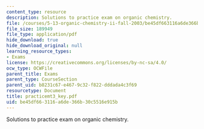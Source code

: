 ```yaml
---
content_type: resource
description: Solutions to practice exam on organic chemistry.
file: /courses/5-13-organic-chemistry-ii-fall-2003/be45df663116a6de366b30c5516e915b_practicemt3_key.pdf
file_size: 189949
file_type: application/pdf
hide_download: true
hide_download_original: null
learning_resource_types:
- Exams
license: https://creativecommons.org/licenses/by-nc-sa/4.0/
ocw_type: OCWFile
parent_title: Exams
parent_type: CourseSection
parent_uid: b8231c67-e467-9c32-f822-dddada4c3f69
resourcetype: Document
title: practicemt3_key.pdf
uid: be45df66-3116-a6de-366b-30c5516e915b
---
```

Solutions to practice exam on organic chemistry.